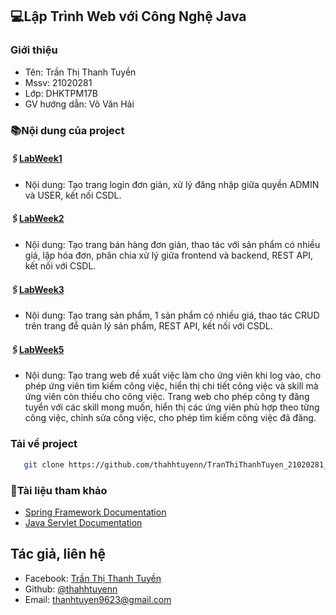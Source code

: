 ## 💻Lập Trình Web với Công Nghệ Java
### Giới thiệu
- Tên: Trần Thị Thanh Tuyền
- Mssv: 21020281
- Lớp: DHKTPM17B
- GV hướng dẫn: Võ Văn Hải
### 📚Nội dung của project
#### 🖇[LabWeek1](https://github.com/thahhtuyenn/TranThiThanhTuyen_21020281_WWW/tree/main/LabWeek1)
- Nội dung: Tạo trang login đơn giản, xử lý đăng nhập giữa quyền ADMIN và USER, kết nối CSDL.
#### 🖇[LabWeek2](https://github.com/thahhtuyenn/TranThiThanhTuyen_21020281_WWW/tree/main/LabWeek2)
- Nội dung: Tạo trang bán hàng đơn giản, thao tác với sản phẩm có nhiều giá, lập hóa đơn, phân chia xử lý giữa frontend và backend, REST API, kết nối với CSDL.
#### 🖇[LabWeek3](https://github.com/thahhtuyenn/TranThiThanhTuyen_21020281_WWW/tree/main/LabWeek03)
- Nội dung: Tạo trang sản phẩm, 1 sản phẩm có nhiều giá, thao tác CRUD trên trang để quản lý sản phẩm, REST API, kết nối với CSDL.
#### 🖇[LabWeek5](https://github.com/thahhtuyenn/TranThiThanhTuyen_21020281_WWW/tree/main/LabWeek5)
- Nội dung: Tạo trang web đề xuất việc làm cho ứng viên khi log vào, cho phép ứng viên tìm kiếm công việc, hiển thị chi tiết công việc và skill mà ứng viên còn thiếu cho công việc. Trang web cho phép công ty đăng tuyển với các skill mong muốn, hiển thị các ứng viên phù hợp theo từng công việc, chỉnh sửa công việc, cho phép tìm kiếm công việc đã đăng.
### Tải về project
```bash
   git clone https://github.com/thahhtuyenn/TranThiThanhTuyen_21020281_WWW.git
```
### 📂Tài liệu tham khảo
- [Spring Framework Documentation](https://spring.io/projects/spring-framework)
- [Java Servlet Documentation](https://docs.oracle.com/javaee/7/tutorial/servlets.htm)

## Tác giả, liên hệ
- Facebook: [Trần Thị Thanh Tuyền](https://www.facebook.com/thahhtuyenn090603)
- Github: [@thahhtuyenn](https://github.com/thahhtuyenn)
- Email: thanhtuyen9623@gmail.com